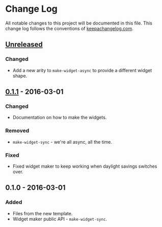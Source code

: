 # Change Log
All notable changes to this project will be documented in this file. This change log follows the conventions of [keepachangelog.com](http://keepachangelog.com/).

## [Unreleased]
### Changed
- Add a new arity to `make-widget-async` to provide a different widget shape.

## [0.1.1] - 2016-03-01
### Changed
- Documentation on how to make the widgets.

### Removed
- `make-widget-sync` - we're all async, all the time.

### Fixed
- Fixed widget maker to keep working when daylight savings switches over.

## 0.1.0 - 2016-03-01
### Added
- Files from the new template.
- Widget maker public API - `make-widget-sync`.

[Unreleased]: https://github.com/your-name/parse-names/compare/0.1.1...HEAD
[0.1.1]: https://github.com/your-name/parse-names/compare/0.1.0...0.1.1
